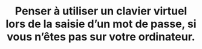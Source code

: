 ---
thematique: thematique-nGkbk6oSlC5_p3eqoXX2o
definitions:
- definition-zfwhKNO2YEszKM8mYxG6b
risk: Permettre à une personne malveillante d’avoir installé un keylogger sur l’appareil
  afin de récupérer tous les champs saisis et de les lui transmettre (adresse e-mail,
  mot de passe, code, numéro bancaire).
title: Penser à utiliser un clavier virtuel lors de la saisie d’un mot de passe, si
  vous n’êtes pas sur votre ordinateur.
uuid: good-practice-jfU66rHHNp1qdESPO_lf_
visibleInCms: true
vulnerability: '(Niveau avancé) Taper son mot de passe sur le clavier d’un ordinateur
  partagé. '
---